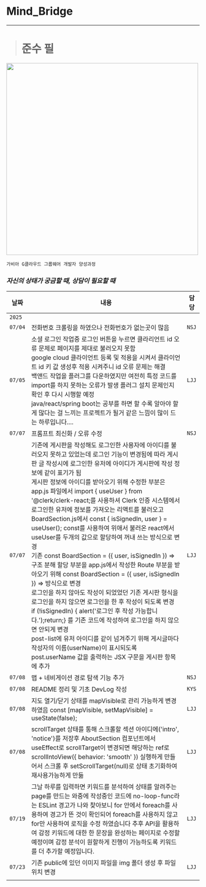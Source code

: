 # Mind_Bridge
***
> # 준수 필
<img src="https://github.com/user-attachments/assets/059f14b1-7da7-4685-a39a-7272016cac24" style="width:500px"/>

`가비아 G클라우드 그룹웨어 개발자 양성과정`
### _자신의 상태가 궁금할 때, 상담이 필요할 때_

|날짜|내용|담당|
|--|--|--|
|`2025`|||
|`07/04`|전화번호 크롤링을 하였으나 전화번호가 없는곳이 많음|`NSJ`|
|`07/05`|소셜 로그인 작업중 로그인 버튼을 누르면 클라리언트 id 오류 문제로 페이지를 제대로 불러오지 못함<br/>google cloud 클라이언트 등록 및 적용을 시켜서 클라이언트 id 키 값 생성후 적용 시켜주니 id 오류 문제는 해결<br/>백앤드 작업을 플러그를 다운하였지만 여전히 특정 코드를 import를 하지 못하는 오류가 발생 플러그 설치 문제인지 확인 후 다시 시행할 예정<br/>java/react/spring boot는 공부를 하면 할 수록 알아야 할게 많다는 걸 느끼는 프로젝트가 될거 같은 느낌이 많이 드는 하루입니다....|`LJJ`||
|`07/07`|프롬프트 최신화 / 오류 수정|`NSJ`|
|`07/07`|기존에 게시판을 작성해도 로그인한 사용자에 아이디를 불러오지 못하고 있었는데 로그인 기능이 변경됨에 따라 게시판 글 작성시에 로그인한 유저에 아이디가 게시판에 작성 정보에 같이 표기가 됨<br/>게시판 정보에 아이디를 받아오기 위해 수정한 부분은 app.js 파일에서 import { useUser } from '@clerk/clerk-react;를 사용하셔 Clerk 인증 시스템에서 로그인한 유저에 정보를 가져오는 리액트를 불러오고 <br/> BoardSection.js에서 const { isSignedIn, user } = useUser(); const를 사용하여 위애서 불러온 react에서 useUser를 두개의 값으로 할당하여 꺼내 쓰는 방식으로 변경 <br/> 기존 const BoardSection = ({ user, isSignedIn }) => 구조 분해 할당 부분을 app.js에서 작성한 Route 부분을 받아오기 위해 const BoardSection = ({ user, isSignedIn }) => 방식으로 변경<br/>로그인을 하지 않아도 작성이 되었었던 기존 게시판 형식을 로그인을 하지 않으면 로그인을 한 후 작성이 되도록 변경<br/>if (!isSignedIn) { alert('로그인 후 작성 가능합니다.');return;} 를 기존 코드에 작성하여 로그인을 하지 않으면 안되게 변경 <br/>post-list에 유저 아이디를 같이 넘겨주기 위해 게시글마다 작성자의 이름(userName)이 표시되도록 post.userName 값을 출력하는 JSX 구문을 게시판 항목에 추가|`LJJ`|
|`07/08`|맵 + 네비게이션 경로 탐색 기능 추가|`NSJ`|
|`07/08`|README 정리 및 기초 DevLog 작성|`KYS`|
|`07/08`|지도 열기/닫기 상태를 mapVisible로 관리 가능하게 변경하였음 const [mapVisible, setMapVisible] = useState(false);|`LJJ`|
|`07/08`|scrollTarget 상태를 통해 스크롤할 섹션 아이디에('intro', 'notice')를 저장후 AboutSection 컴포넌트에서 useEffect로 scrollTarget이 변경되면 해당하는 ref로 scrollIntoView({ behavior: 'smooth' }) 실행하게 만들어서 스크롤 후 setScrollTarget(null)로 상태 초기화하여 재사용가능하게 만듦|`LJJ`|
|`07/19`|그날 하루를 입력하면 키워드를 분석하여 상태를 알려주는 page를 만드는 와중에 작성중인 코드에 no-loop-func라는 ESLint 경고가 나와 찾아보니 for 안에서 foreach를 사용하여 경고가 뜬 것이 확인되어 foreach를 사용하지 않고 for만 사용하여 로직을 수정 하였습니다 추후 API을 활용하여 감정 키워드에 대한 한 문장을 완성하는 페이지로 수정할 예정이며 감정 분석이 원할하게 진행이 가능하도록 키워드를 더 추가할 예정입니다.|`LJJ`|
|`07/23`|기존 public에 있던 이미지 파일을 img 폴더 생성 후 파일 위치 변경|`LJJ`|
||||
